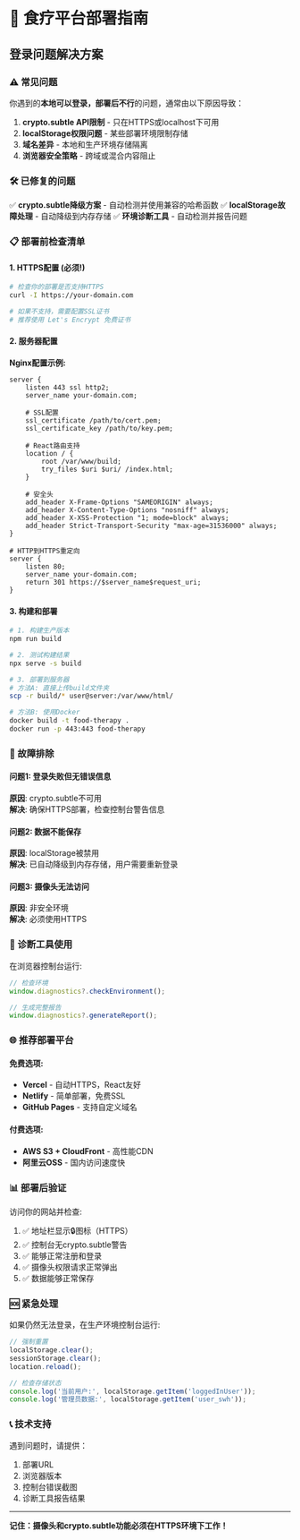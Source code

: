 # 🚀 食疗平台部署指南

## 登录问题解决方案

### ⚠️ 常见问题
你遇到的**本地可以登录，部署后不行**的问题，通常由以下原因导致：

1. **crypto.subtle API限制** - 只在HTTPS或localhost下可用
2. **localStorage权限问题** - 某些部署环境限制存储
3. **域名差异** - 本地和生产环境存储隔离
4. **浏览器安全策略** - 跨域或混合内容阻止

### 🛠️ 已修复的问题

✅ **crypto.subtle降级方案** - 自动检测并使用兼容的哈希函数
✅ **localStorage故障处理** - 自动降级到内存存储
✅ **环境诊断工具** - 自动检测并报告问题

### 📋 部署前检查清单

#### 1. HTTPS配置 (必须!)
```bash
# 检查你的部署是否支持HTTPS
curl -I https://your-domain.com

# 如果不支持，需要配置SSL证书
# 推荐使用 Let's Encrypt 免费证书
```

#### 2. 服务器配置

**Nginx配置示例:**
```nginx
server {
    listen 443 ssl http2;
    server_name your-domain.com;
    
    # SSL配置
    ssl_certificate /path/to/cert.pem;
    ssl_certificate_key /path/to/key.pem;
    
    # React路由支持
    location / {
        root /var/www/build;
        try_files $uri $uri/ /index.html;
    }
    
    # 安全头
    add_header X-Frame-Options "SAMEORIGIN" always;
    add_header X-Content-Type-Options "nosniff" always;
    add_header X-XSS-Protection "1; mode=block" always;
    add_header Strict-Transport-Security "max-age=31536000" always;
}

# HTTP到HTTPS重定向
server {
    listen 80;
    server_name your-domain.com;
    return 301 https://$server_name$request_uri;
}
```

#### 3. 构建和部署

```bash
# 1. 构建生产版本
npm run build

# 2. 测试构建结果
npx serve -s build

# 3. 部署到服务器
# 方法A: 直接上传build文件夹
scp -r build/* user@server:/var/www/html/

# 方法B: 使用Docker
docker build -t food-therapy .
docker run -p 443:443 food-therapy
```

### 🔧 故障排除

#### 问题1: 登录失败但无错误信息
**原因**: crypto.subtle不可用  
**解决**: 确保HTTPS部署，检查控制台警告信息

#### 问题2: 数据不能保存
**原因**: localStorage被禁用  
**解决**: 已自动降级到内存存储，用户需要重新登录

#### 问题3: 摄像头无法访问  
**原因**: 非安全环境  
**解决**: 必须使用HTTPS

### 🏥 诊断工具使用

在浏览器控制台运行:
```javascript
// 检查环境
window.diagnostics?.checkEnvironment();

// 生成完整报告
window.diagnostics?.generateReport();
```

### 🌐 推荐部署平台

#### 免费选项:
- **Vercel** - 自动HTTPS，React友好
- **Netlify** - 简单部署，免费SSL
- **GitHub Pages** - 支持自定义域名

#### 付费选项:
- **AWS S3 + CloudFront** - 高性能CDN
- **阿里云OSS** - 国内访问速度快

### 📊 部署后验证

访问你的网站并检查:
1. ✅ 地址栏显示🔒图标（HTTPS）
2. ✅ 控制台无crypto.subtle警告
3. ✅ 能够正常注册和登录
4. ✅ 摄像头权限请求正常弹出
5. ✅ 数据能够正常保存

### 🆘 紧急处理

如果仍然无法登录，在生产环境控制台运行:

```javascript
// 强制重置
localStorage.clear();
sessionStorage.clear();
location.reload();

// 检查存储状态
console.log('当前用户:', localStorage.getItem('loggedInUser'));
console.log('管理员数据:', localStorage.getItem('user_swh'));
```

### 📞 技术支持

遇到问题时，请提供：
1. 部署URL
2. 浏览器版本
3. 控制台错误截图  
4. 诊断工具报告结果

---

**记住：摄像头和crypto.subtle功能必须在HTTPS环境下工作！**